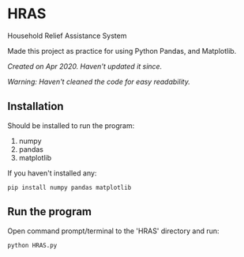 # HRAS
Household Relief Assistance System

Made this project as practice for using Python Pandas, and Matplotlib.

*Created on Apr 2020. Haven't updated it since.*


*Warning: Haven't cleaned the code for easy readability.*



## Installation

Should be installed to run the program:
1. numpy
2. pandas
3. matplotlib

If you haven't installed any:


`pip install numpy pandas matplotlib`


## Run the program
Open command prompt/terminal to the 'HRAS' directory and run:


`python HRAS.py`


